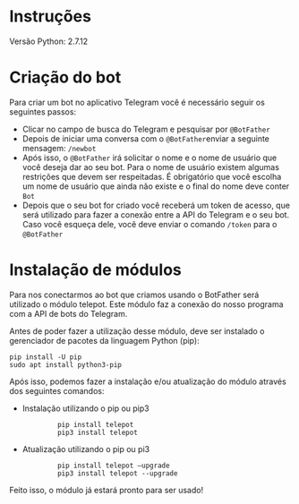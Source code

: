 # Instruções
Versão Python: 2.7.12


# Criação do bot
Para criar um bot no aplicativo Telegram você é necessário seguir os seguintes passos:
* Clicar no campo de busca do Telegram e pesquisar por ```@BotFather```
* Depois de iniciar uma conversa com o ```@BotFather```enviar a seguinte mensagem:  ```/newbot```
* Após isso, o ```@BotFather``` irá solicitar o nome e o nome de usuário que você deseja dar ao seu bot. Para o nome de usuário existem algumas restrições que devem ser respeitadas. É obrigatório que você escolha um nome de usuário que ainda não existe e o final do nome deve conter ```Bot```
* Depois que o seu bot for criado você receberá um token de acesso, que será utilizado para fazer a conexão entre a API do Telegram e o seu bot. Caso você esqueça dele, você deve enviar o comando ```/token``` para o ```@BotFather```




# Instalação de módulos

Para nos conectarmos ao bot que criamos usando o BotFather será utilizado o módulo telepot. Este módulo faz a conexão do nosso programa com a API de bots do Telegram.

Antes de poder fazer a utilização desse módulo, deve ser instalado o gerenciador de pacotes da linguagem Python (pip):
```
pip install -U pip
sudo apt install python3-pip
```
Após isso, podemos fazer a instalação e/ou atualização do módulo através dos seguintes comandos: 

* Instalação utilizando o pip ou pip3

```
			pip install telepot 
			pip3 install telepot
```      

* Atualização utilizando o pip ou pi3

```
			pip install telepot –upgrade 
			pip3 install telepot --upgrade
```
Feito isso, o módulo já estará pronto para ser usado!
